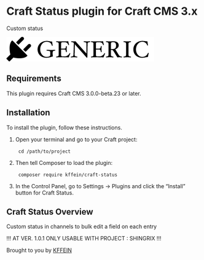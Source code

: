 # Craft Status plugin for Craft CMS 3.x

Custom status

![Screenshot](resources/img/plugin-logo.png)

## Requirements

This plugin requires Craft CMS 3.0.0-beta.23 or later.

## Installation

To install the plugin, follow these instructions.

1. Open your terminal and go to your Craft project:

        cd /path/to/project

2. Then tell Composer to load the plugin:

        composer require kffein/craft-status

3. In the Control Panel, go to Settings → Plugins and click the “Install” button for Craft Status.

## Craft Status Overview

Custom status in channels to bulk edit a field on each entry

!!! AT VER. 1.0.1 ONLY USABLE WITH PROJECT : SHINGRIX !!!

Brought to you by [KFFEIN](www.kffein.com)
